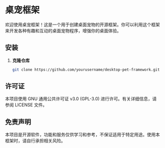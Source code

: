 # 桌宠框架

欢迎使用桌宠框架！这是一个用于创建桌面宠物的开源框架。你可以利用这个框架来开发各种有趣和互动的桌面宠物程序，增强你的桌面体验。

## 安装

1. **克隆仓库**

   ```bash
   git clone https://github.com/yourusername/desktop-pet-framework.git


## 许可证

本项目使用 GNU 通用公共许可证 v3.0 (GPL-3.0) 进行许可。有关详细信息，请参阅 LICENSE 文件。

## 免责声明

本项目是开源软件，功能和服务仅供学习和参考，不保证适用于特定用途。使用本框架时，请自行承担相关风险。
